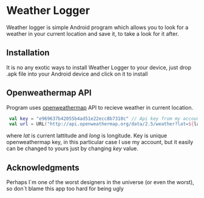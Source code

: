 # Weather Logger

Weather logger is simple Android program which allows you to look for a weather in your current location and save it, to take a look for it after.

## Installation

It is no any exotic ways to install Weather Logger to your device, just drop .apk file into your Android device and click on it to install

## Openweathermap API

Program uses [openweathermap](https://openweathermap.org/) API to recieve weather in current location.
```kotlin
 val key = "e969637b42055b4ad51e22ecc8b7310c" // Api key from my account from openweathermap.org
 val url = URL("http://api.openweathermap.org/data/2.5/weather?lat=${lat}&lon=${long}&APPID=${key}&units=metric")
```
where *lat* is current lattitude and *long* is longitude.
Key is unique openweathermap key, in this particular case I use my account, but it easily can be changed to yours just by changing *key* value.

## Acknowledgments

Perhaps I\`m one of the worst designers in the universe (or even the worst), so don\`t blame this app too hard for being ugly